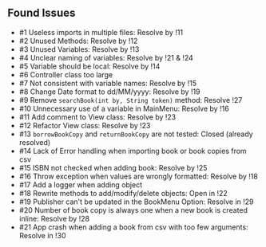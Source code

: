 ## Found Issues

- #1 Useless imports in multiple files: Resolve by !11
- #2 Unused Methods: Resolve by !12
- #3 Unused Variables: Resolve by !13
- #4 Unclear naming of variables: Resolve by !21 & !24
- #5 Variable should be local: Resolve by !14
- #6 Controller class too large
- #7 Not consistent with variable names: Resolve by !15
- #8 Change Date format to dd/MM/yyyy: Resolve by !19
- #9 Remove `searchBook(int by, String token)` method: Resolve !27
- #10 Unnecessary use of a variable in MainMenu: Resolve by !16
- #11 Add comment to View class: Resolve by !23
- #12 Refactor View class: Resolve by !23
- #13 `borrowBookCopy` and `returnBookCopy` are not tested: Closed (already resolved)
- #14 Lack of Error handling when importing book or book copies from csv
- #15 ISBN not checked when adding book: Resolve by !25
- #16 Throw exception when values are wrongly formatted: Resolve by !18
- #17 Add a logger when adding object
- #18 Rewrite methods to add/modify/delete objects: Open in !22
- #19 Publisher can't be updated in the BookMenu Option: Resolve in !29
- #20 Number of book copy is always one when a new book is created inline: Resolve by !28
- #21 App crash when adding a book from csv with too few arguments: Resolve in !30